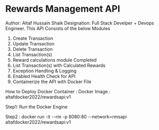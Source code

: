 # Rewards Management API
Author: Altaf Hussain Shaik
Designation: Full Stack Develper + Devops Engineer.
This API Consists of the below Modules
1. Create Transaction
2. Update Transaction
3. Delete Transaction
4. List Transaction(s)
5. Reward calculations module Completed
6. List Transaction(s) with Calculated Rewards
7. Exception Handling & Logging
8. Enabled Health Check for API
9. Containerize the API with Docker File

How to Deploy Docker Container :
Docker Image : altafdocker2022/rewardsapi:v1

Step1: Run the Docker Engine

Step2 : docker run -it --rm -p 8080:80 --network=rmsapi altafdocker2022/rewardsapi:v1
